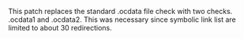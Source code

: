 This patch replaces the standard .ocdata file check with two checks. .ocdata1 and .ocdata2.
This was necessary since symbolic link list are limited to about 30 redirections.
